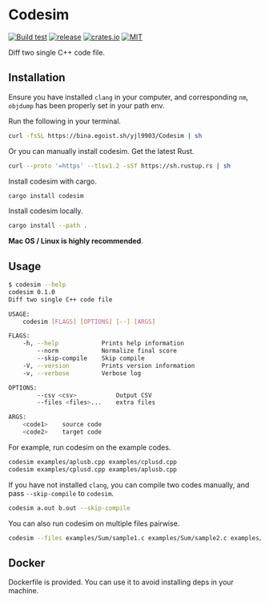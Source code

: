 # Codesim

[![Build test](https://github.com/yjl9903/Codesim/actions/workflows/action.yml/badge.svg)](https://github.com/yjl9903/Codesim/actions/workflows/action.yml) [![release](https://img.shields.io/github/v/release/yjl9903/Codesim)](https://github.com/yjl9903/Codesim/releases) [![crates.io](https://img.shields.io/crates/v/codesim.svg)](https://crates.io/crates/codesim/) [![MIT](https://img.shields.io/crates/l/codesim)](https://github.com/yjl9903/Codesim/blob/main/LICENSE)

Diff two single C++ code file.

## Installation

Ensure you have installed `clang` in your computer, and corresponding `nm`, `objdump` has been properly set in your path env.

Run the following in your terminal.

```bash
curl -fsSL https://bina.egoist.sh/yjl9903/Codesim | sh
```

Or you can manually install codesim. Get the latest Rust.

```bash
curl --proto '=https' --tlsv1.2 -sSf https://sh.rustup.rs | sh
```

Install codesim with cargo.

```bash
cargo install codesim
```

Install codesim locally.

```bash
cargo install --path .
```

**Mac OS / Linux is highly recommended**.

## Usage

```bash
$ codesim --help
codesim 0.1.0
Diff two single C++ code file

USAGE:
    codesim [FLAGS] [OPTIONS] [--] [ARGS]

FLAGS:
    -h, --help            Prints help information
        --norm            Normalize final score
        --skip-compile    Skip compile
    -V, --version         Prints version information
    -v, --verbose         Verbose log

OPTIONS:
        --csv <csv>           Output CSV
        --files <files>...    extra files

ARGS:
    <code1>    source code
    <code2>    target code
```

For example, run codesim on the example codes.

```bash
codesim examples/aplusb.cpp examples/cplusd.cpp
codesim examples/cplusd.cpp examples/aplusb.cpp
```

If you have not installed `clang`, you can compile two codes manually, and pass `--skip-compile` to `codesim`.

```bash
codesim a.out b.out --skip-compile
```

You can also run codesim on multiple files pairwise.

```bash
codesim --files examples/Sum/sample1.c examples/Sum/sample2.c examples/Sum/sample3.c
```

## Docker

Dockerfile is provided. You can use it to avoid installing deps in your machine.
